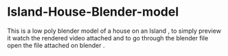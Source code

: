 # Island-House-Blender-model
This is a low poly blender model of a house on an Island , to simply preview it watch the rendered video attached and to go through the blender file open the file attached on blender .
